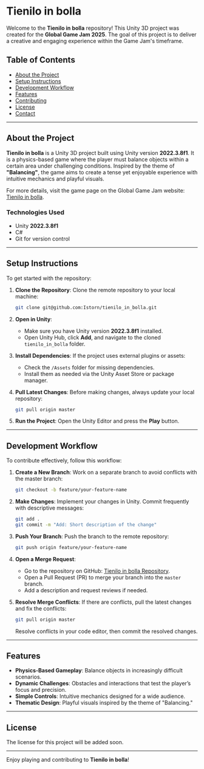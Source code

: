 # Tienilo in bolla

Welcome to the **Tienilo in bolla** repository! This Unity 3D project was created for the **Global Game Jam 2025**. The goal of this project is to deliver a creative and engaging experience within the Game Jam's timeframe.

## Table of Contents

- [About the Project](#about-the-project)
- [Setup Instructions](#setup-instructions)
- [Development Workflow](#development-workflow)
- [Features](#features)
- [Contributing](#contributing)
- [License](#license)
- [Contact](#contact)

---

## About the Project

**Tienilo in bolla** is a Unity 3D project built using Unity version **2022.3.8f1**. It is a physics-based game where the player must balance objects within a certain area under challenging conditions. Inspired by the theme of **"Balancing"**, the game aims to create a tense yet enjoyable experience with intuitive mechanics and playful visuals.

For more details, visit the game page on the Global Game Jam website: [Tienilo in bolla](https://globalgamejam.org/games/2025/tienilo-bolla-2).

### Technologies Used
- Unity **2022.3.8f1**
- C#
- Git for version control

---

## Setup Instructions

To get started with the repository:

1. **Clone the Repository**:
   Clone the remote repository to your local machine:
   ```bash
   git clone git@github.com:Istorn/tienilo_in_bolla.git
   ```

2. **Open in Unity**:
   - Make sure you have Unity version **2022.3.8f1** installed.
   - Open Unity Hub, click **Add**, and navigate to the cloned `tienilo_in_bolla` folder.

3. **Install Dependencies**:
   If the project uses external plugins or assets:
   - Check the `/Assets` folder for missing dependencies.
   - Install them as needed via the Unity Asset Store or package manager.

4. **Pull Latest Changes**:
   Before making changes, always update your local repository:
   ```bash
   git pull origin master
   ```

5. **Run the Project**:
   Open the Unity Editor and press the **Play** button.

---

## Development Workflow

To contribute effectively, follow this workflow:

1. **Create a New Branch**:
   Work on a separate branch to avoid conflicts with the master branch:
   ```bash
   git checkout -b feature/your-feature-name
   ```

2. **Make Changes**:
   Implement your changes in Unity. Commit frequently with descriptive messages:
   ```bash
   git add .
   git commit -m "Add: Short description of the change"
   ```

3. **Push Your Branch**:
   Push the branch to the remote repository:
   ```bash
   git push origin feature/your-feature-name
   ```

4. **Open a Merge Request**:
   - Go to the repository on GitHub: [Tienilo in bolla Repository](https://github.com/Istorn/tienilo_in_bolla).
   - Open a Pull Request (PR) to merge your branch into the `master` branch.
   - Add a description and request reviews if needed.

5. **Resolve Merge Conflicts**:
   If there are conflicts, pull the latest changes and fix the conflicts:
   ```bash
   git pull origin master
   ```
   Resolve conflicts in your code editor, then commit the resolved changes.

---

## Features

- **Physics-Based Gameplay**: Balance objects in increasingly difficult scenarios.
- **Dynamic Challenges**: Obstacles and interactions that test the player’s focus and precision.
- **Simple Controls**: Intuitive mechanics designed for a wide audience.
- **Thematic Design**: Playful visuals inspired by the theme of "Balancing."

---

## License

The license for this project will be added soon.

---


Enjoy playing and contributing to **Tienilo in bolla**!

